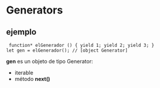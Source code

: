 # Generators
## ejemplo
<code><pre>
function* elGenerador () {
  yield 1;
  yield 2;
  yield 3;
}
let gen = elGenerador(); // [object Generator]
</pre></code>

**gen** es un objeto de tipo Generator:
 - iterable
 - método **next()**
